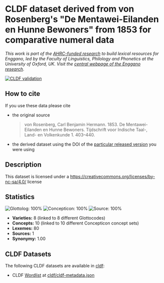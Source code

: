 # CLDF dataset derived from von Rosenberg's "De Mentawei-Eilanden en Hunne Bewoners" from 1853 for comparative numeral data

*This work is part of the [AHRC-funded research](https://gtr.ukri.org/projects?ref=AH%2FW007290%2F1) to build lexical resources for Enggano, led by the Faculty of Linguistics, Philology and Phonetics at the University of Oxford, UK. Visit the [central webpage of the Enggano research](https://enggano.ling-phil.ox.ac.uk/)*.

[![CLDF validation](https://github.com/complexico/vrosenberg1853-numeral/workflows/CLDF-validation/badge.svg)](https://github.com/complexico/vrosenberg1853-numeral/actions?query=workflow%3ACLDF-validation)

## How to cite

If you use these data please cite
- the original source
  > von Rosenberg, Carl Benjamin Hermann. 1853. De Mentawei-Eilanden en Hunne Bewoners. Tijdschrift voor Indische Taal-, Land- en Volkenkunde 1. 403–440.
- the derived dataset using the DOI of the [particular released version](../../releases/) you were using

## Description


This dataset is licensed under a https://creativecommons.org/licenses/by-nc-sa/4.0/ license

## Statistics


![Glottolog: 100%](https://img.shields.io/badge/Glottolog-100%25-brightgreen.svg "Glottolog: 100%")
![Concepticon: 100%](https://img.shields.io/badge/Concepticon-100%25-brightgreen.svg "Concepticon: 100%")
![Source: 100%](https://img.shields.io/badge/Source-100%25-brightgreen.svg "Source: 100%")

- **Varieties:** 8 (linked to 8 different Glottocodes)
- **Concepts:** 10 (linked to 10 different Concepticon concept sets)
- **Lexemes:** 80
- **Sources:** 1
- **Synonymy:** 1.00

## CLDF Datasets

The following CLDF datasets are available in [cldf](cldf):

- CLDF [Wordlist](https://github.com/cldf/cldf/tree/master/modules/Wordlist) at [cldf/cldf-metadata.json](cldf/cldf-metadata.json)